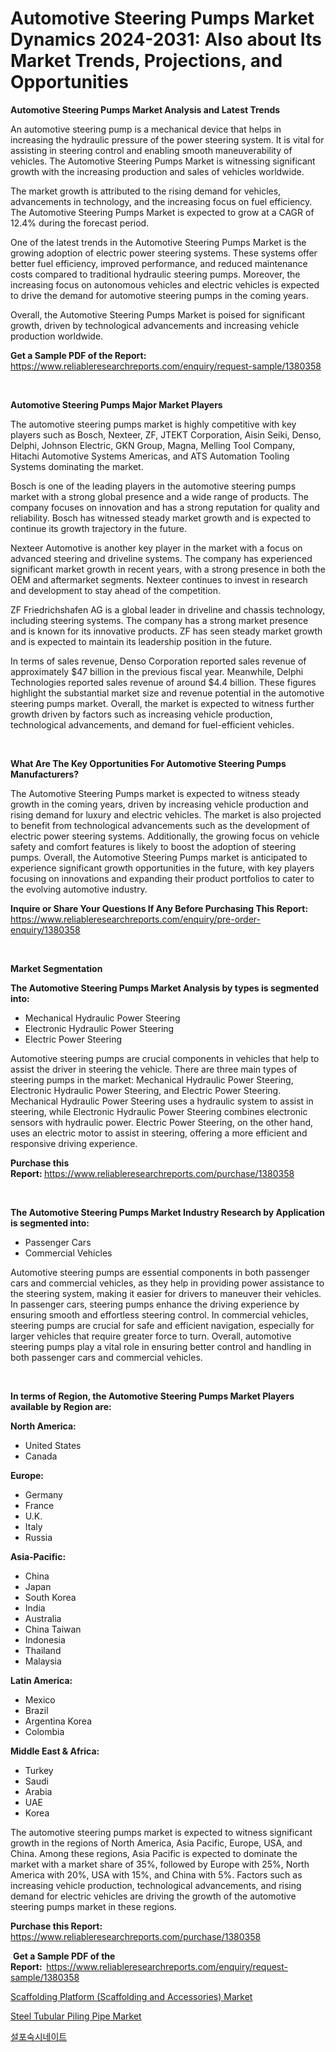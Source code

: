 <p><h1>Automotive Steering Pumps Market Dynamics 2024-2031: Also about Its Market Trends, Projections, and Opportunities</h1></p><p><strong>Automotive Steering Pumps Market Analysis and Latest Trends</strong></p>
<p><p>An automotive steering pump is a mechanical device that helps in increasing the hydraulic pressure of the power steering system. It is vital for assisting in steering control and enabling smooth maneuverability of vehicles. The Automotive Steering Pumps Market is witnessing significant growth with the increasing production and sales of vehicles worldwide. </p><p>The market growth is attributed to the rising demand for vehicles, advancements in technology, and the increasing focus on fuel efficiency. The Automotive Steering Pumps Market is expected to grow at a CAGR of 12.4% during the forecast period. </p><p>One of the latest trends in the Automotive Steering Pumps Market is the growing adoption of electric power steering systems. These systems offer better fuel efficiency, improved performance, and reduced maintenance costs compared to traditional hydraulic steering pumps. Moreover, the increasing focus on autonomous vehicles and electric vehicles is expected to drive the demand for automotive steering pumps in the coming years. </p><p>Overall, the Automotive Steering Pumps Market is poised for significant growth, driven by technological advancements and increasing vehicle production worldwide.</p></p>
<p><strong>Get a Sample PDF of the Report:&nbsp;</strong> <a href="https://www.reliableresearchreports.com/enquiry/request-sample/1380358">https://www.reliableresearchreports.com/enquiry/request-sample/1380358</a></p>
<p>&nbsp;</p>
<p><strong>Automotive Steering Pumps Major Market Players</strong></p>
<p><p>The automotive steering pumps market is highly competitive with key players such as Bosch, Nexteer, ZF, JTEKT Corporation, Aisin Seiki, Denso, Delphi, Johnson Electric, GKN Group, Magna, Melling Tool Company, Hitachi Automotive Systems Americas, and ATS Automation Tooling Systems dominating the market. </p><p>Bosch is one of the leading players in the automotive steering pumps market with a strong global presence and a wide range of products. The company focuses on innovation and has a strong reputation for quality and reliability. Bosch has witnessed steady market growth and is expected to continue its growth trajectory in the future.</p><p>Nexteer Automotive is another key player in the market with a focus on advanced steering and driveline systems. The company has experienced significant market growth in recent years, with a strong presence in both the OEM and aftermarket segments. Nexteer continues to invest in research and development to stay ahead of the competition.</p><p>ZF Friedrichshafen AG is a global leader in driveline and chassis technology, including steering systems. The company has a strong market presence and is known for its innovative products. ZF has seen steady market growth and is expected to maintain its leadership position in the future.</p><p>In terms of sales revenue, Denso Corporation reported sales revenue of approximately $47 billion in the previous fiscal year. Meanwhile, Delphi Technologies reported sales revenue of around $4.4 billion. These figures highlight the substantial market size and revenue potential in the automotive steering pumps market. Overall, the market is expected to witness further growth driven by factors such as increasing vehicle production, technological advancements, and demand for fuel-efficient vehicles.</p></p>
<p>&nbsp;</p>
<p><strong>What Are The Key Opportunities For Automotive Steering Pumps Manufacturers?</strong></p>
<p><p>The Automotive Steering Pumps market is expected to witness steady growth in the coming years, driven by increasing vehicle production and rising demand for luxury and electric vehicles. The market is also projected to benefit from technological advancements such as the development of electric power steering systems. Additionally, the growing focus on vehicle safety and comfort features is likely to boost the adoption of steering pumps. Overall, the Automotive Steering Pumps market is anticipated to experience significant growth opportunities in the future, with key players focusing on innovations and expanding their product portfolios to cater to the evolving automotive industry.</p></p>
<p><strong>Inquire or Share Your Questions If Any Before Purchasing This Report:</strong> <a href="https://www.reliableresearchreports.com/enquiry/pre-order-enquiry/1380358">https://www.reliableresearchreports.com/enquiry/pre-order-enquiry/1380358</a></p>
<p>&nbsp;</p>
<p><strong>Market Segmentation</strong></p>
<p><strong>The Automotive Steering Pumps Market Analysis by types is segmented into:</strong></p>
<p><ul><li>Mechanical Hydraulic Power Steering</li><li>Electronic Hydraulic Power Steering</li><li>Electric Power Steering</li></ul></p>
<p><p>Automotive steering pumps are crucial components in vehicles that help to assist the driver in steering the vehicle. There are three main types of steering pumps in the market: Mechanical Hydraulic Power Steering, Electronic Hydraulic Power Steering, and Electric Power Steering. Mechanical Hydraulic Power Steering uses a hydraulic system to assist in steering, while Electronic Hydraulic Power Steering combines electronic sensors with hydraulic power. Electric Power Steering, on the other hand, uses an electric motor to assist in steering, offering a more efficient and responsive driving experience.</p></p>
<p><strong>Purchase this Report:&nbsp;</strong><a href="https://www.reliableresearchreports.com/purchase/1380358">https://www.reliableresearchreports.com/purchase/1380358</a></p>
<p>&nbsp;</p>
<p><strong>The Automotive Steering Pumps Market Industry Research by Application is segmented into:</strong></p>
<p><ul><li>Passenger Cars</li><li>Commercial Vehicles</li></ul></p>
<p><p>Automotive steering pumps are essential components in both passenger cars and commercial vehicles, as they help in providing power assistance to the steering system, making it easier for drivers to maneuver their vehicles. In passenger cars, steering pumps enhance the driving experience by ensuring smooth and effortless steering control. In commercial vehicles, steering pumps are crucial for safe and efficient navigation, especially for larger vehicles that require greater force to turn. Overall, automotive steering pumps play a vital role in ensuring better control and handling in both passenger cars and commercial vehicles.</p></p>
<p>&nbsp;</p>
<p><strong>In terms of Region, the Automotive Steering Pumps Market Players available by Region are:</strong></p>
<p>
    <p> <strong> North America: </strong>
        <ul>
            <li>United States</li>
            <li>Canada</li>
        </ul>
        </p> 
    <p> <strong> Europe: </strong>
        <ul>
            <li>Germany</li>
            <li>France</li>
            <li>U.K.</li>
            <li>Italy</li>
            <li>Russia</li>
        </ul>
        </p> 
    <p> <strong> Asia-Pacific: </strong>
        <ul>
            <li>China</li>
            <li>Japan</li>
            <li>South Korea</li>
            <li>India</li>
            <li>Australia</li>
            <li>China Taiwan</li>
            <li>Indonesia</li>
            <li>Thailand</li>
            <li>Malaysia</li>
        </ul>
        </p> 
    <p> <strong> Latin America: </strong>
        <ul>
            <li>Mexico</li>
            <li>Brazil</li>
            <li>Argentina Korea</li>
            <li>Colombia</li>
        </ul>
        </p> 
    <p> <strong> Middle East & Africa: </strong>
        <ul>
            <li>Turkey</li>
            <li>Saudi</li>
            <li>Arabia</li>
            <li>UAE</li>
            <li>Korea</li>
        </ul>
    </p>
    </p>
<p><p>The automotive steering pumps market is expected to witness significant growth in the regions of North America, Asia Pacific, Europe, USA, and China. Among these regions, Asia Pacific is expected to dominate the market with a market share of 35%, followed by Europe with 25%, North America with 20%, USA with 15%, and China with 5%. Factors such as increasing vehicle production, technological advancements, and rising demand for electric vehicles are driving the growth of the automotive steering pumps market in these regions.</p></p>
<p><strong>Purchase this Report: </strong><a href="https://www.reliableresearchreports.com/purchase/1380358">https://www.reliableresearchreports.com/purchase/1380358</a></p>
<p>&nbsp;<strong>Get a Sample PDF of the Report:&nbsp;&nbsp;</strong><a href="https://www.reliableresearchreports.com/enquiry/request-sample/1380358">https://www.reliableresearchreports.com/enquiry/request-sample/1380358</a></p>
<p><strong></strong></p>
<p><p><a href="https://view.publitas.com/reportprime-1/global-scaffolding-platform-scaffolding-and-accessories-market-size-and-market-trends-insights-and-projections-from-2023-to-2030/">Scaffolding Platform (Scaffolding and Accessories) Market</a></p><p><a href="https://view.publitas.com/reportprime-1/steel-tubular-piling-pipe-market-size-reflecting-a-forecast-till-2030-market-by-type-by-application-and-by-geography/">Steel Tubular Piling Pipe Market</a></p><p><a href="https://medium.com/@penelolack456456/%EC%84%A4%ED%8F%AC%EC%84%9D%EC%8B%9C%EB%84%A4%EC%9D%B4%ED%8A%B8-%EC%8B%9C%EC%9E%A5-%EA%B7%9C%EB%AA%A8-cagr-%ED%8A%B8%EB%A0%8C%EB%93%9C-2024-2030-a48967760eba">설포숙시네이트</a></p></p>